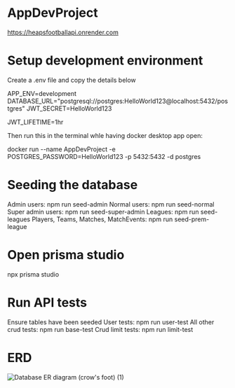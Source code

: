 # AppDevProject
https://heapsfootballapi.onrender.com
# Setup development environment
Create a .env file and copy the details below 

APP_ENV=development
DATABASE_URL="postgresql://postgres:HelloWorld123@localhost:5432/postgres"
JWT_SECRET=HelloWorld123

JWT_LIFETIME=1hr

Then run this in the terminal whle having docker desktop app open:

docker run --name AppDevProject -e POSTGRES_PASSWORD=HelloWorld123 -p 5432:5432 -d postgres
# Seeding the database
Admin users: npm run seed-admin
Normal users: npm run seed-normal
Super admin users: npm run seed-super-admin
Leagues: npm run seed-leagues
Players, Teams, Matches, MatchEvents: npm run seed-prem-league
# Open prisma studio
npx prisma studio
# Run API tests
Ensure tables have been seeded
User tests: npm run user-test
All other crud tests: npm run base-test
Crud limit tests: npm run limit-test

# ERD
![Database ER diagram (crow's foot) (1)](https://github.com/user-attachments/assets/c2012c78-9382-4132-9cad-b511fc81d6f6)



